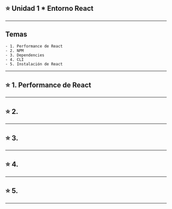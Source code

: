 ## :star: Unidad 1 * Entorno React

---

## Temas


```
- 1. Performance de React
- 2. NPM
- 3. Dependencies
- 4. CLI
- 5. Instalación de React
```

---

## :star: 1. Performance de React

---


## :star: 2.

---


## :star: 3.

---


## :star: 4.

---


## :star: 5.

---